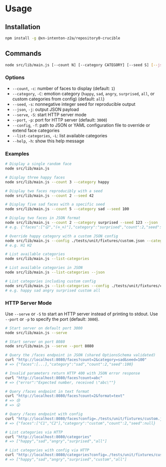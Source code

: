 # Usage

## Installation

```bash
npm install -g @xn-intenton-z2a/repository0-crucible
```

## Commands

```bash
node src/lib/main.js [--count N] [--category CATEGORY] [--seed S] [--json] [--serve] [--port P] [--config FILE] [--list-categories] [--help]
```

### Options

- `--count`, `-c`: number of faces to display (default: `1`)
- `--category`, `-C`: emotion category (`happy`, `sad`, `angry`, `surprised`, `all`, or custom categories from config) (default: `all`)
- `--seed`, `-s`: nonnegative integer seed for reproducible output
- `--json`, `-j`: output JSON payload
- `--serve`, `-S`: start HTTP server mode
- `--port`, `-p`: port for HTTP server (default: `3000`)
- `--config`, `-f`: path to JSON or YAML configuration file to override or extend face categories
- `--list-categories`, `-L`: list available categories
- `--help`, `-h`: show this help message

### Examples

```bash
# Display a single random face
node src/lib/main.js

# Display three happy faces
node src/lib/main.js --count 3 --category happy

# Display two faces reproducibly with a seed
node src/lib/main.js --count 2 --seed 42

# Display five sad faces with a specific seed
node src/lib/main.js --count 5 --category sad --seed 100

# Display two faces in JSON format
node src/lib/main.js --count 2 --category surprised --seed 123 --json
# e.g. {"faces":["😮","(⊙_⊙)"],"category":"surprised","count":2,"seed":123}

# Override happy category with a custom JSON config
node src/lib/main.js --config ./tests/unit/fixtures/custom.json --category happy --count 2
# e.g. H1 H2

# List available categories
node src/lib/main.js --list-categories

# List available categories in JSON
node src/lib/main.js --list-categories --json

# List categories including custom config
node src/lib/main.js --list-categories --config ./tests/unit/fixtures/custom.json
# e.g. happy sad angry surprised custom all
```

### HTTP Server Mode

Use `--serve` or `-S` to start an HTTP server instead of printing to stdout. Use `--port` or `-p` to specify the port (default: `3000`).

```bash
# Start server on default port 3000
node src/lib/main.js --serve

# Start server on port 8080
node src/lib/main.js --serve --port 8080

# Query the /faces endpoint in JSON (shared OptionsSchema validated)
curl "http://localhost:8080/faces?count=2&category=sad&seed=100"
# => {"faces":[...],"category":"sad","count":2,"seed":100}

# Invalid parameters return HTTP 400 with JSON error response
curl "http://localhost:8080/faces?count=abc"
# => {"error":"Expected number, received \"abc\""}

# Query /faces endpoint in text format
curl "http://localhost:8080/faces?count=2&format=text"
# => 😢
# => 😮

# Query /faces endpoint with config
curl "http://localhost:8080/faces?config=./tests/unit/fixtures/custom.json&category=custom&count=2"
# => {"faces":["C1","C2"],"category":"custom","count":2,"seed":null}

# List categories via HTTP
curl "http://localhost:8080/categories"
# => ["happy","sad","angry","surprised","all"]

# List categories with config via HTTP
curl "http://localhost:8080/categories?config=./tests/unit/fixtures/custom.json"
# => ["happy","sad","angry","surprised","custom","all"]
```